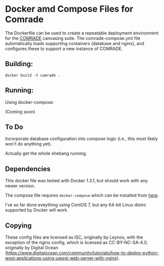 # Docker amd Compose Files for Comrade

The Dockerfile can be used to create a repeatable deployment environment for the [COMRADE](https://github.com/scotm/canvassing) canvasing suite.  The comrade-compose.yml file automatically loads supporting containers (database and nginx), and configures these to support a new instance of COMRADE.

## Building:

    docker build -t comrade .

## Running:

Using docker-compose:

(Coming soon)

## To Do

Incorporate database configuration into compose logic (i.e., this most likely won't do anything yet).

Actually get the whole shebang running.

## Dependencies

This docker file was tested with Docker 1.3.1, but should work with any newer version.

The compose file requires ```docker-compose``` which can be installed from [here](https://docs.docker.com/compose/install/).

I've so far done eveything using CentOS 7, but any 64-bit Linux distro supported by Docker will work.

## Copying

These config files are licensed as ISC, originally by Leynos, with the exception of the nginx config, which is licensed as CC-BY-NC-SA-4.0, originally by Digital Ocean (https://www.digitalocean.com/community/tutorials/how-to-deploy-python-wsgi-applications-using-uwsgi-web-server-with-nginx).
